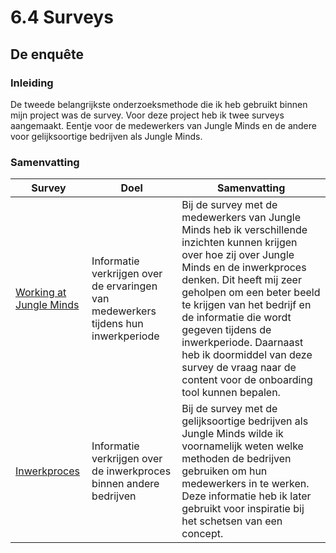 # 6.4 Surveys

## De enquête

### Inleiding

De tweede belangrijkste onderzoeksmethode die ik heb gebruikt binnen mijn project was de survey. Voor deze project heb ik twee surveys aangemaakt. Eentje voor de medewerkers van Jungle Minds en de andere voor gelijksoortige bedrijven als Jungle Minds.

### Samenvatting



| Survey | Doel | Samenvatting |
| --- | --- | --- |
| [Working at Jungle Minds](working-at-jungle-minds.md) | Informatie verkrijgen over de ervaringen van medewerkers tijdens hun inwerkperiode                                                                                                                                                                                                                  | Bij de survey met de medewerkers van Jungle Minds heb ik verschillende inzichten kunnen krijgen over hoe zij over Jungle Minds en de inwerkproces denken. Dit heeft mij zeer geholpen om een beter beeld te krijgen van het bedrijf en de informatie die wordt gegeven tijdens de inwerkperiode. Daarnaast heb ik doormiddel van deze survey de vraag naar de content voor de onboarding tool kunnen bepalen.  |
| [Inwerkproces](inwerkproces.md) | Informatie verkrijgen over de inwerkproces binnen andere bedrijven | Bij de survey met de gelijksoortige bedrijven als Jungle Minds wilde ik voornamelijk weten welke methoden de bedrijven gebruiken om hun medewerkers in te werken. Deze informatie heb ik later gebruikt voor inspiratie bij het schetsen van een concept. |



